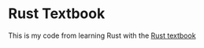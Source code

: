 # Rust Textbook

This is my code from learning Rust with the [Rust textbook](https://doc.rust-lang.org/book/)